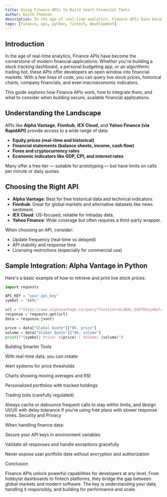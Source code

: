```yaml
---
title: Using Finance APIs to Build Smart Financial Tools
author: Keith Thomson
description: In the age of real-time analytics, Finance APIs have become the cornerstone of modern financial applications. Whether you're building a stock tracking dashboard, a personal budgeting app, or an algorithmic trading bot, these APIs offer developers an open window into financial markets.
tags: [finance, api, python, fintech, development]
---
```


## Introduction

In the age of real-time analytics, Finance APIs have become the cornerstone of modern financial applications. Whether you're building a stock tracking dashboard, a personal budgeting app, or an algorithmic trading bot, these APIs offer developers an open window into financial markets. With a few lines of code, you can query live stock prices, historical charts, company financials, and even macroeconomic indicators.

This guide explores how Finance APIs work, how to integrate them, and what to consider when building secure, scalable financial applications.

## Understanding the Landscape

APIs like **Alpha Vantage**, **Finnhub**, **IEX Cloud**, and **Yahoo Finance (via RapidAPI)** provide access to a wide range of data:

- **Equity prices (real-time and historical)**
- **Financial statements (balance sheets, income, cash flow)**
- **Forex and cryptocurrency rates**
- **Economic indicators like GDP, CPI, and interest rates**

Many offer a free tier — suitable for prototyping — but have limits on calls per minute or daily quotas.

## Choosing the Right API

- **Alpha Vantage**: Best for free historical data and technical indicators.
- **Finnhub**: Great for global markets and alternative datasets like news sentiment.
- **IEX Cloud**: US-focused, reliable for intraday data.
- **Yahoo Finance**: Wide coverage but often requires a third-party wrapper.

When choosing an API, consider:

- Update frequency (real-time vs delayed)
- API stability and response time
- Licensing restrictions (especially for commercial use)

## Sample Integration: Alpha Vantage in Python

Here's a basic example of how to retrieve and print live stock prices:

```python
import requests

API_KEY = "your_api_key"
symbol = "AAPL"

url = f"https://www.alphavantage.co/query?function=GLOBAL_QUOTE&symbol={symbol}&apikey={API_KEY}"
response = requests.get(url)
data = response.json()

price = data["Global Quote"]["05. price"]
volume = data["Global Quote"]["06. volume"]
print(f"{symbol} Price: ${price} | Volume: {volume}")
```

Building Smarter Tools

With real-time data, you can create:

 Alert systems for price thresholds

 Charts showing moving averages and RSI

 Personalized portfolios with tracked holdings

 Trading bots (carefully regulated)

Always cache or debounce frequent calls to stay within limits, and design UI/UX with delay tolerance if you're using free plans with slower response times.
Security and Privacy

When handling finance data:

 Secure your API keys in environment variables

 Validate all responses and handle exceptions gracefully

 Never expose user portfolio data without encryption and authorization

Conclusion

Finance APIs unlock powerful capabilities for developers at any level. From hobbyist dashboards to fintech platforms, they bridge the gap between global markets and modern software. The key is understanding your data, handling it responsibly, and building for performance and scale.